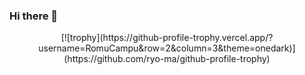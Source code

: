 ### Hi there 👋

<div align="center">
[![trophy](https://github-profile-trophy.vercel.app/?username=RomuCampu&row=2&column=3&theme=onedark)](https://github.com/ryo-ma/github-profile-trophy)
</div>
<!--
**RomuCampu/RomuCampu** is a ✨ _special_ ✨ repository because its `README.md` (this file) appears on your GitHub profile.

Here are some ideas to get you started:

- 🔭 I’m currently working on ...
- 🌱 I’m currently learning ...
- 👯 I’m looking to collaborate on ...
- 🤔 I’m looking for help with ...
- 💬 Ask me about ...
- 📫 How to reach me: ...
- 😄 Pronouns: ...
- ⚡ Fun fact: ...
-->
